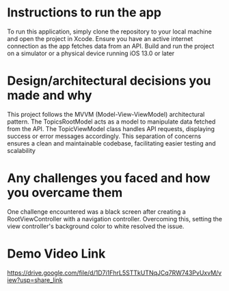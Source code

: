 # Instructions to run the app
To run this application, simply clone the repository to your local machine and open the project in Xcode. Ensure you have an active internet connection as the app fetches data from an API. Build and run the project on a simulator or a physical device running iOS 13.0 or later

# Design/architectural decisions you made and why
This project follows the MVVM (Model-View-ViewModel) architectural pattern. The TopicsRootModel acts as a model to manipulate data fetched from the API. The TopicViewModel class handles API requests, displaying success or error messages accordingly. This separation of concerns ensures a clean and maintainable codebase, facilitating easier testing and scalability

# Any challenges you faced and how you overcame them
One challenge encountered was a black screen after creating a RootViewController with a navigation controller. Overcoming this, setting the view controller's background color to white resolved the issue.

# Demo Video Link
 https://drive.google.com/file/d/1D7i1FhrL5STTkUTNqJCq7RW743PvUxvM/view?usp=share_link
